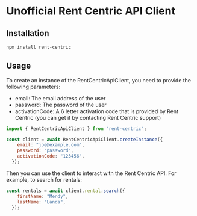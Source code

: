 # Unofficial Rent Centric API Client

## Installation

```bash
npm install rent-centric
```

## Usage

To create an instance of the RentCentricApiClient, you need to provide the following parameters:

- email: The email address of the user
- password: The password of the user
- activationCode: A 6 letter activation code that is provided by Rent Centric (you can get it by contacting Rent Centric support)

```javascript
import { RentCentricApiClient } from "rent-centric";

const client = await RentCentricApiClient.createInstance({
    email: "joe@example.com",
    password: "password",
    activationCode: "123456",
  });
```

Then you can use the client to interact with the Rent Centric API. For example, to search for rentals:

```javascript
const rentals = await client.rental.search({
    firstName: "Mendy",
    lastName: "Landa",
  });
```
